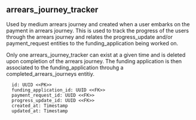## arrears_journey_tracker

Used by medium arrears journey and created when a user embarks on the payment in arrears journey. This is used to track the progress of the users through the arrears journey and relates the progress_update and/or payment_request entities to the funding_application being worked on. 

Only one arrears_journey_tracker can exist at a given time and is deleted upon completion of the arrears journey. The funding application is then associated to the funding_application throuhg a completed_arrears_journeys entitiy.  

```
  id: UUID <<PK>>
  funding_application_id: UUID <<FK>>
  payment_request_id: UUID <<FK>>
  progress_update_id: UUID <<FK>>
  created_at: Timestamp
  updated_at: Timestamp
```